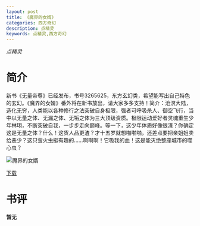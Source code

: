 ```yaml
---
layout: post
title: 《魔界的女婿》
categories: 西方奇幻
description: 点精灵
keywords: 点精灵,西方奇幻
---
```

*点精灵*
# 简介
新书《无量帝尊》已经发布，书号3265625，东方玄幻类，希望能写出自己特色的玄幻。《魔界的女婿》番外将在新书放出，请大家多多支持！简介：沧溟大陆，造化无穷，人类能以各种修行之法突破自身极限，强者可呼吸杀人、御空飞行，当中以无量之体、无漏之体、无垢之体为三大顶级资质。极限运动爱好者灵魂重生少年林珝，不断突破自我，一步步走向巅峰。等一下，这少年体质好像很渣？你确定这是无量之体？什么！这货人品更渣？才十五岁就想啪啪啪，还差点要把亲姐姐卖给恶少？这只萤火虫挺有趣的……啊啊啊！它吸我的血！这是能灭绝整座城市的噬心虫？

![魔界的女婿](https://cdn.jsdelivr.net/gh/YYbooks0/yybooks0img@master/bookscover2/魔界的女婿.4ky31urw8800.jpg)

[下载](https://link.jscdn.cn/1drv/aHR0cHM6Ly8xZHJ2Lm1zL3QvcyFBaGU2R2dNWmVFb2poaFZhMWNhSTZtaDdXRlBCP2U9R2RaU3Nl.txt)

# 书评
**暂无**